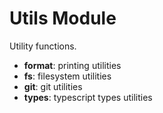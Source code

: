 # Utils Module

Utility functions.

- **format**: printing utilities
- **fs**: filesystem utilities
- **git**: git utilities
- **types**: typescript types utilities
